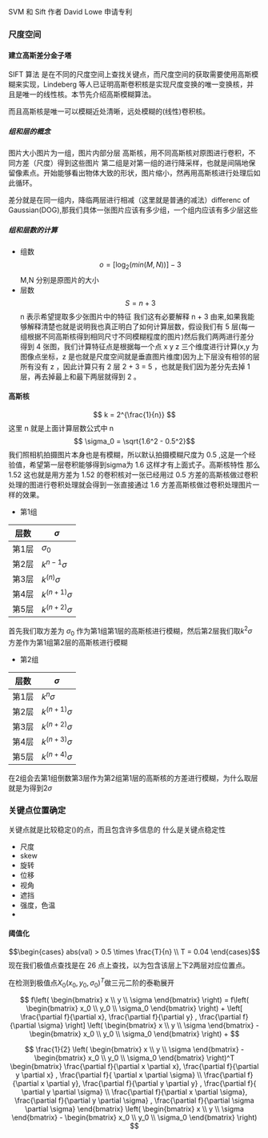 SVM 和 Sift
作者 David Lowe 申请专利
### 尺度空间
#### 建立高斯差分金子塔
SIFT 算法 是在不同的尺度空间上查找关键点，而尺度空间的获取需要使用高斯模糊来实现，Lindeberg 等人已证明高斯卷积核是实现尺度变换的唯一变换核，并且是唯一的线性核。本节先介绍高斯模糊算法。

而且高斯核是唯一可以模糊近处清晰，远处模糊的(线性)卷积核。
##### 组和层的概念
图片大小图片为一组，图片内部分层
高斯核，用不同高斯核对原图进行卷积，不同方差（尺度）得到这些图片
第二组是对第一组的进行降采样，也就是间隔地保留像素点。开始能够看出物体大致的形状，图片缩小，然再用高斯核进行处理后如此循环。

差分就是在同一组内，降临两层进行相减（这里就是普通的减法）differenc of Gaussian(DOG),那我们具体一张图片应该有多少组，一个组内应该有多少层这些
##### 组和层数的计算
- 组数
$$o = \left[ \log_2(min(M,N)) \right] - 3$$
M,N 分别是原图片的大小
- 层数
$$ S = n + 3 $$
n 表示希望提取多少张图片中的特征
我们这有必要解释 n + 3 由来,如果我能够解释清楚也就是说明我也真正明白了如何计算层数，假设我们有 5 层(每一组根据不同高斯核得到相同尺寸不同模糊程度的图片)然后我们两两进行差分得到 4 张图，我们计算特征点是根据每一个点 x y z 三个维度进行计算(x,y 为图像点坐标，z 是也就是尺度空间就是垂直图片维度)因为上下层没有相邻的层所有没有 z ，因此计算只有 2 层 2 + 3 = 5 ，也就是我们因为差分先去掉 1 层，再去掉最上和最下两层就得到 2 。

#### 高斯核
$$ k = 2^{\frac{1}{n}} $$
这里 n 就是上面计算层数公式中 n 
$$ \sigma_0 = \sqrt{1.6^2 - 0.5^2}$$
我们照相机拍摄图片本身也是有模糊，所以默认拍摄模糊尺度为 0.5 ,这是一个经验值，希望第一层卷积能够得到sigma为 1.6 这样才有上面式子。高斯核特性
那么 1.52 这也就是用方差为 1.52 的卷积核对一张已经用过 0.5 方差的高斯核做过卷积处理的图进行卷积处理就会得到一张直接通过 1.6 方差高斯核做过卷积处理图片一样的效果。

- 第1组

| 层数  | $\sigma$  |
|---|---|
|  第1层  | $\sigma_0$  |
|  第2层  | $k^{n-1} \sigma$  |
|  第3层  | $k^{(n)} \sigma$  |
|  第4层  | $k^{(n+1)} \sigma$  |
|  第5层  | $k^{(n+2)} \sigma$  |
首先我们取方差为 $\sigma_0$ 作为第1组第1层的高斯核进行模糊，然后第2层我们取$k^2 \sigma$ 方差作为第1组第2层的高斯核进行模糊

- 第2组

| 层数  | $\sigma$  |
|---|---|
|  第1层  | $k^{n} \sigma$  |
|  第2层  | $k^{(n+1)} \sigma$  |
|  第3层  | $k^{(n+2)} \sigma$  |
|  第4层  | $k^{(n+3)} \sigma$  |
|  第5层  | $k^{(n+4)} \sigma$  |

在2组会去第1组倒数第3层作为第2组第1层的高斯核的方差进行模糊，为什么取层就是为得到$2\sigma$

### 关键点位置确定
关键点就是比较稳定()的点，而且包含许多信息的
什么是关键点稳定性
- 尺度
- skew
- 旋转
- 位移
- 视角
- 遮挡
- 强度，色温
- 
#### 阈值化

$$\begin{cases}
    abs(val) > 0.5 \times \frac{T}{n} \\
    T = 0.04
\end{cases}$$
现在我们极值点查找是在 26 点上查找，以为包含该层上下2两层对应位置点。 

在检测到极值点$X_0(x_0,y_0,\sigma_0)^T$做三元二阶的泰勒展开

$$ f\left( \begin{bmatrix}
    x \\
    y \\
    \sigma
\end{bmatrix} \right) = f\left( \begin{bmatrix}
    x_0 \\
    y_0 \\
    \sigma_0
\end{bmatrix} \right) + \left[ \frac{\partial f}{\partial x}, \frac{\partial f}{\partial y} , \frac{\partial f}{\partial \sigma}  \right] \left( \begin{bmatrix}
    x \\
    y \\
    \sigma
\end{bmatrix} - \begin{bmatrix}
    x_0 \\
    y_0 \\
    \sigma_0
\end{bmatrix}  \right) + $$

$$ \frac{1}{2} \left( \begin{bmatrix}
    x \\
    y \\
    \sigma
\end{bmatrix} - \begin{bmatrix}
    x_0 \\
    y_0 \\
    \sigma_0
\end{bmatrix}  \right)^T \begin{bmatrix}
     \frac{\partial f}{\partial x \partial x}, \frac{\partial f}{\partial y \partial x} , \frac{\partial f}{ \partial x \partial \sigma}  \\
     \frac{\partial f}{\partial x \partial y}, \frac{\partial f}{\partial y \partial y} , \frac{\partial f}{ \partial y \partial \sigma}  \\
     \frac{\partial f}{\partial x \partial \sigma}, \frac{\partial f}{\partial y \partial \sigma} , \frac{\partial f}{\partial \sigma \partial \sigma}  
\end{bmatrix} \left( \begin{bmatrix}
    x \\
    y \\
    \sigma
\end{bmatrix} - \begin{bmatrix}
    x_0 \\
    y_0 \\
    \sigma_0
\end{bmatrix}  \right) $$

